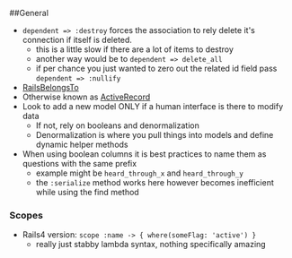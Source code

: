 ##General

* `dependent => :destroy` forces the association to rely delete it's connection if itself is deleted.
  * this is a little slow if there are a lot of items to destroy
  * another way would be to `dependent => delete_all`
  * if per chance you just wanted to zero out the related id field pass `dependent => :nullify`
* [RailsBelongsTo][1]
* Otherwise known as [ActiveRecord][2]
* Look to add a new model ONLY if a human interface is there to modify data
	* If not, rely on booleans and denormalization
	* Denormalization is where you pull things into models and define dynamic helper methods
* When using boolean columns it is best practices to name them as questions with the same prefix
	* example might be `heard_through_x` and `heard_through_y`  
	* the `:serialize` method works here however becomes inefficient while using
		the find method

### Scopes

* Rails4 version: `scope :name -> { where(someFlag: 'active') }`
	* really just stabby lambda syntax, nothing specifically amazing


[1]: /RailsBelongsTo
[2]: /ActiveRecord
